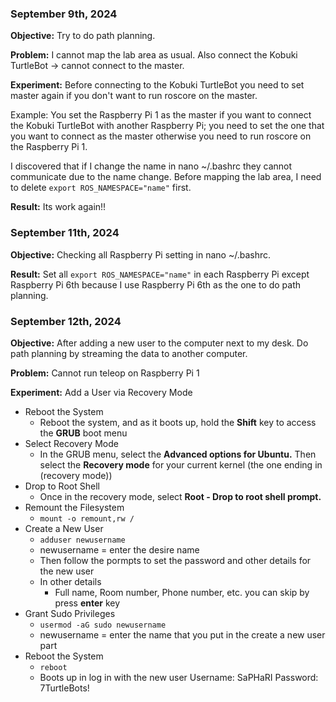 
### September 9th, 2024

**Objective:** Try to do path planning.

**Problem:** I cannot map the lab area as usual. Also connect the Kobuki TurtleBot -> cannot connect to the master.

**Experiment:** Before connecting to the Kobuki TurtleBot you need to set master again if you don't want to run roscore on the master.

Example: You set the Raspberry Pi 1 as the master if you want to connect the Kobuki TurtleBot with another Raspberry Pi; you need to set the one that you want to connect as the master otherwise you need to run roscore on the Raspberry Pi 1.

I discovered that if I change the name in nano ~/.bashrc they cannot communicate due to the name change. Before mapping the lab area, I need to delete `export ROS_NAMESPACE="name"` first.

**Result:** Its work again!!


### September 11th, 2024

**Objective:** Checking all Raspberry Pi setting in nano ~/.bashrc.

**Result:** Set all `export ROS_NAMESPACE="name"` in each Raspberry Pi except Raspberry Pi 6th because I use Raspberry Pi 6th as the one to do path planning. 


### September 12th, 2024

**Objective:** After adding a new user to the computer next to my desk. Do path planning by streaming the data to another computer.

**Problem:** Cannot run teleop on Raspberry Pi 1

**Experiment:** 
Add a User via Recovery Mode
- Reboot the System
	- Reboot the system, and as it boots up, hold the **Shift** key to access the **GRUB** boot menu
- Select Recovery Mode
	- In the GRUB menu, select the **Advanced options for Ubuntu.** Then select the **Recovery mode** for your current kernel (the one ending in (recovery mode))
- Drop to Root Shell
	- Once in the recovery mode, select **Root - Drop to root shell prompt.** 
- Remount the Filesystem
	- `mount -o remount,rw /`
- Create a New User
	- `adduser newusername`
	- newusername = enter the desire name
	- Then follow the pormpts to set the password and other details for the new user
	- In other details
		- Full name, Room number, Phone number, etc. you can skip by press **enter** key
- Grant Sudo Privileges
	- `usermod -aG sudo newusername`
	- newusername = enter the name that you put in the create a new user part
- Reboot the System
	- `reboot`
	- Boots up in log in with the new user
Username: SaPHaRI
Password: 7TurtleBots!